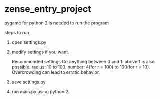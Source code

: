 # zense_entry_project

pygame for python 2 is needed to run the program

steps to run
1) open settings.py
2) modify settings if you want.
      
      Recommended settings
      Cr: anything between 0 and 1. above 1 is also possible.
      radius: 10 to 100.
      number: 4(for r = 100) to 100(for r = 10). Overcrowding can lead to erratic behavior.

3) save settings.py
4) run main.py using python 2.
